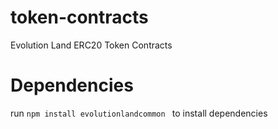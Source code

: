 # token-contracts
Evolution Land ERC20 Token Contracts

# Dependencies
run ```npm install evolutionlandcommon ``` to install dependencies
